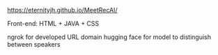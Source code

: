 https://eternityjh.github.io/MeetRecAI/

Front-end: HTML + JAVA + CSS

ngrok for developed URL domain
hugging face for model to distinguish between speakers

